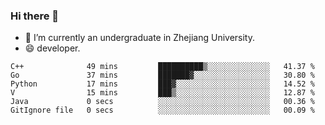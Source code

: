 ### Hi there 👋

- 🔭 I’m currently an undergraduate in Zhejiang University.
- 😄 developer.

<!--START_SECTION:waka-->

```text
C++              49 mins         ██████████▒░░░░░░░░░░░░░░   41.37 %
Go               37 mins         ███████▓░░░░░░░░░░░░░░░░░   30.80 %
Python           17 mins         ███▓░░░░░░░░░░░░░░░░░░░░░   14.52 %
V                15 mins         ███▒░░░░░░░░░░░░░░░░░░░░░   12.87 %
Java             0 secs          ░░░░░░░░░░░░░░░░░░░░░░░░░   00.36 %
GitIgnore file   0 secs          ░░░░░░░░░░░░░░░░░░░░░░░░░   00.09 %
```

<!--END_SECTION:waka-->
